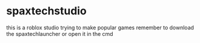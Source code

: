 # spaxtechstudio
this is a roblox studio trying to make popular games
remember to download the spaxtechlauncher or open it in the cmd
